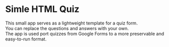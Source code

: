 # Simle HTML Quiz

This small app serves as a lightweight template for a quiz form.  
You can replace the questions and answers with your own.  
The app is used port quizzes from Google Forms to a more preservable and easy-to-run format.
